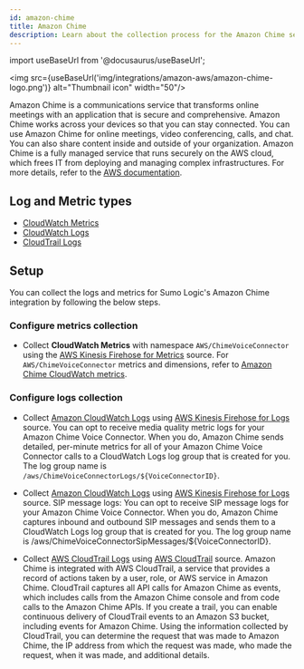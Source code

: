 ```yaml
---
id: amazon-chime
title: Amazon Chime
description: Learn about the collection process for the Amazon Chime service.
---
```


import useBaseUrl from '@docusaurus/useBaseUrl';

<img src={useBaseUrl('img/integrations/amazon-aws/amazon-chime-logo.png')} alt="Thumbnail icon" width="50"/>

Amazon Chime is a communications service that transforms online meetings with an application that is secure and comprehensive. Amazon Chime works across your devices so that you can stay connected. You can use Amazon Chime for online meetings, video conferencing, calls, and chat. You can also share content inside and outside of your organization. Amazon Chime is a fully managed service that runs securely on the AWS cloud, which frees IT from deploying and managing complex infrastructures. For more details, refer to the [AWS documentation](https://docs.aws.amazon.com/chime/latest/ag/what-is-chime.html).

## Log and Metric types
* [CloudWatch Metrics](https://docs.aws.amazon.com/chime/latest/ag/monitoring-cloudwatch.html)
* [CloudWatch Logs](https://docs.aws.amazon.com/chime/latest/ag/monitoring-cloudwatch.html#cw-logs)
* [CloudTrail Logs](https://docs.aws.amazon.com/chime/latest/ag/cloudtrail.html)


## Setup
You can collect the logs and metrics for Sumo Logic's Amazon Chime integration by following the below steps.

### Configure metrics collection
* Collect **CloudWatch Metrics** with namespace `AWS/ChimeVoiceConnector` using the [AWS Kinesis Firehose for Metrics](/docs/send-data/hosted-collectors/amazon-aws/aws-kinesis-firehose-metrics-source/) source. For `AWS/ChimeVoiceConnector` metrics and dimensions, refer to [Amazon Chime CloudWatch metrics](https://docs.aws.amazon.com/chime/latest/ag/monitoring-cloudwatch.html).
### Configure logs collection
* Collect [Amazon CloudWatch Logs](https://docs.aws.amazon.com/chime/latest/ag/monitoring-cloudwatch.html#cw-logs) using [AWS Kinesis Firehose for Logs](/docs/send-data/hosted-collectors/amazon-aws/aws-kinesis-firehose-logs-source/) source. You can opt to receive media quality metric logs for your Amazon Chime Voice Connector. When you do, Amazon Chime sends detailed, per-minute metrics for all of your Amazon Chime Voice Connector calls to a CloudWatch Logs log group that is created for you. The log group name is `/aws/ChimeVoiceConnectorLogs/${VoiceConnectorID}`. 

* Collect [Amazon CloudWatch Logs](https://docs.aws.amazon.com/chime/latest/ag/monitoring-cloudwatch.html#cw-logs) using [AWS Kinesis Firehose for Logs](/docs/send-data/hosted-collectors/amazon-aws/aws-kinesis-firehose-logs-source/) source. SIP message logs: You can opt to receive SIP message logs for your Amazon Chime Voice Connector. When you do, Amazon Chime captures inbound and outbound SIP messages and sends them to a CloudWatch Logs log group that is created for you. The log group name is /aws/ChimeVoiceConnectorSipMessages/${VoiceConnectorID}. 

* Collect [AWS CloudTrail Logs](https://docs.aws.amazon.com/chime/latest/ag/cloudtrail.html) using [AWS CloudTrail](/docs/send-data/hosted-collectors/amazon-aws/aws-cloudtrail-source/) source. Amazon Chime is integrated with AWS CloudTrail, a service that provides a record of actions taken by a user, role, or AWS service in Amazon Chime. CloudTrail captures all API calls for Amazon Chime as events, which includes calls from the Amazon Chime console and from code calls to the Amazon Chime APIs. If you create a trail, you can enable continuous delivery of CloudTrail events to an Amazon S3 bucket, including events for Amazon Chime. Using the information collected by CloudTrail, you can determine the request that was made to Amazon Chime, the IP address from which the request was made, who made the request, when it was made, and additional details. 
